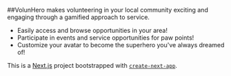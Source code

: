 ##VolunHero makes volunteering in your local community exciting and engaging through a gamified approach to service. 

- Easily access and browse opportunities in your area!
- Participate in events and service opportunities for paw points!
- Customize your avatar to become the superhero you've always dreamed of!

This is a [Next.js](https://nextjs.org/) project bootstrapped with [`create-next-app`](https://github.com/vercel/next.js/tree/canary/packages/create-next-app).
